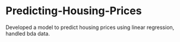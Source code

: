 # Predicting-Housing-Prices
 Developed a model to predict housing prices using linear regression, handled bda data.
